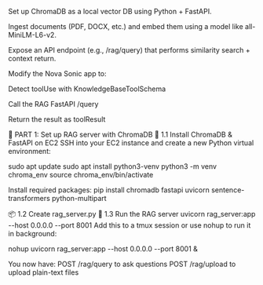 Set up ChromaDB as a local vector DB using Python + FastAPI.

Ingest documents (PDF, DOCX, etc.) and embed them using a model like all-MiniLM-L6-v2.

Expose an API endpoint (e.g., /rag/query) that performs similarity search + context return.

Modify the Nova Sonic app to:

Detect toolUse with KnowledgeBaseToolSchema

Call the RAG FastAPI /query

Return the result as toolResult

🧱 PART 1: Set up RAG server with ChromaDB
🔧 1.1 Install ChromaDB & FastAPI on EC2
SSH into your EC2 instance and create a new Python virtual environment:

sudo apt update
sudo apt install python3-venv
python3 -m venv chroma_env
source chroma_env/bin/activate

Install required packages:
pip install chromadb fastapi uvicorn sentence-transformers python-multipart

📦 1.2 Create rag_server.py
🚀 1.3 Run the RAG server
uvicorn rag_server:app --host 0.0.0.0 --port 8001
Add this to a tmux session or use nohup to run it in background:


nohup uvicorn rag_server:app --host 0.0.0.0 --port 8001 &


You now have:
POST /rag/query to ask questions
POST /rag/upload to upload plain-text files

